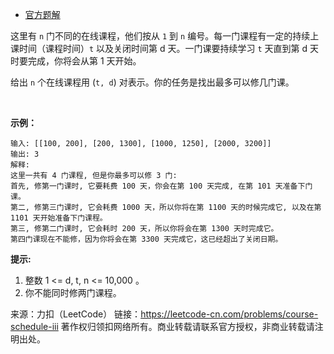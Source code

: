 * [官方题解](https://leetcode-cn.com/problems/course-schedule-iii/solution/ke-cheng-biao-iii-by-leetcode/)

这里有 ```n``` 门不同的在线课程，他们按从 ```1``` 到 ```n``` 编号。每一门课程有一定的持续上课时间（课程时间）```t``` 以及关闭时间第 d 天。一门课要持续学习 ```t``` 天直到第 d 天时要完成，你将会从第 1 天开始。

给出 ```n``` 个在线课程用 (```t, d```) 对表示。你的任务是找出最多可以修几门课。

 

**示例：**
```
输入: [[100, 200], [200, 1300], [1000, 1250], [2000, 3200]]
输出: 3
解释: 
这里一共有 4 门课程, 但是你最多可以修 3 门:
首先, 修第一门课时, 它要耗费 100 天，你会在第 100 天完成, 在第 101 天准备下门课。
第二, 修第三门课时, 它会耗费 1000 天，所以你将在第 1100 天的时候完成它, 以及在第 1101 天开始准备下门课程。
第三, 修第二门课时, 它会耗时 200 天，所以你将会在第 1300 天时完成它。
第四门课现在不能修，因为你将会在第 3300 天完成它，这已经超出了关闭日期。
```

**提示:**

1. 整数 1 <= d, t, n <= 10,000 。
2. 你不能同时修两门课程。

来源：力扣（LeetCode）
链接：https://leetcode-cn.com/problems/course-schedule-iii
著作权归领扣网络所有。商业转载请联系官方授权，非商业转载请注明出处。
